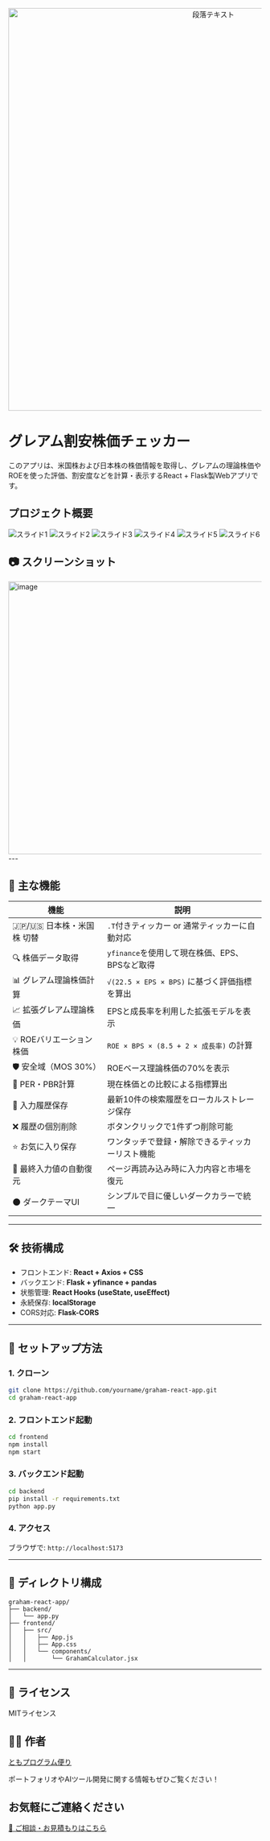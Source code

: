 <p align="center">
<img width="800" alt="段落テキスト" src="https://github.com/user-attachments/assets/e4d74697-b153-4838-9b6b-36f6fbf090f4" />
</p>

# グレアム割安株価チェッカー

このアプリは、米国株および日本株の株価情報を取得し、グレアムの理論株価やROEを使った評価、割安度などを計算・表示するReact + Flask製Webアプリです。

## プロジェクト概要
![スライド1](https://github.com/TomoProgrammingDayori/graham-react-app/blob/main/%E8%B3%87%E6%96%99/%E3%82%B0%E3%83%AC%E3%82%A2%E3%83%A0%E5%89%B2%E5%AE%89%E6%A0%AA%E4%BE%A1%E3%83%81%E3%82%A7%E3%83%83%E3%82%AB%E3%83%BC%20%E3%82%B9%E3%83%A9%E3%82%A4%E3%83%89/%E3%82%B9%E3%83%A9%E3%82%A4%E3%83%891.PNG)
![スライド2](https://github.com/TomoProgrammingDayori/graham-react-app/blob/main/%E8%B3%87%E6%96%99/%E3%82%B0%E3%83%AC%E3%82%A2%E3%83%A0%E5%89%B2%E5%AE%89%E6%A0%AA%E4%BE%A1%E3%83%81%E3%82%A7%E3%83%83%E3%82%AB%E3%83%BC%20%E3%82%B9%E3%83%A9%E3%82%A4%E3%83%89/%E3%82%B9%E3%83%A9%E3%82%A4%E3%83%892.PNG)
![スライド3](https://github.com/TomoProgrammingDayori/graham-react-app/blob/main/%E8%B3%87%E6%96%99/%E3%82%B0%E3%83%AC%E3%82%A2%E3%83%A0%E5%89%B2%E5%AE%89%E6%A0%AA%E4%BE%A1%E3%83%81%E3%82%A7%E3%83%83%E3%82%AB%E3%83%BC%20%E3%82%B9%E3%83%A9%E3%82%A4%E3%83%89/%E3%82%B9%E3%83%A9%E3%82%A4%E3%83%893.PNG)
![スライド4](https://github.com/TomoProgrammingDayori/graham-react-app/blob/main/%E8%B3%87%E6%96%99/%E3%82%B0%E3%83%AC%E3%82%A2%E3%83%A0%E5%89%B2%E5%AE%89%E6%A0%AA%E4%BE%A1%E3%83%81%E3%82%A7%E3%83%83%E3%82%AB%E3%83%BC%20%E3%82%B9%E3%83%A9%E3%82%A4%E3%83%89/%E3%82%B9%E3%83%A9%E3%82%A4%E3%83%894.PNG)
![スライド5](https://github.com/TomoProgrammingDayori/graham-react-app/blob/main/%E8%B3%87%E6%96%99/%E3%82%B0%E3%83%AC%E3%82%A2%E3%83%A0%E5%89%B2%E5%AE%89%E6%A0%AA%E4%BE%A1%E3%83%81%E3%82%A7%E3%83%83%E3%82%AB%E3%83%BC%20%E3%82%B9%E3%83%A9%E3%82%A4%E3%83%89/%E3%82%B9%E3%83%A9%E3%82%A4%E3%83%895.PNG)
![スライド6](https://github.com/TomoProgrammingDayori/graham-react-app/blob/main/%E8%B3%87%E6%96%99/%E3%82%B0%E3%83%AC%E3%82%A2%E3%83%A0%E5%89%B2%E5%AE%89%E6%A0%AA%E4%BE%A1%E3%83%81%E3%82%A7%E3%83%83%E3%82%AB%E3%83%BC%20%E3%82%B9%E3%83%A9%E3%82%A4%E3%83%89/%E3%82%B9%E3%83%A9%E3%82%A4%E3%83%896.PNG)


## 📷 スクリーンショット
<img width="898" height="542" alt="image" src="https://github.com/user-attachments/assets/dfa15014-44d4-4b33-887b-b2dc838aaf8a" />
---

## 🚀 主な機能

| 機能                     | 説明 |
|--------------------------|------|
| 🇯🇵/🇺🇸 日本株・米国株 切替 | `.T`付きティッカー or 通常ティッカーに自動対応 |
| 🔍 株価データ取得         | `yfinance`を使用して現在株価、EPS、BPSなど取得 |
| 📊 グレアム理論株価計算   | `√(22.5 × EPS × BPS)` に基づく評価指標を算出 |
| 📈 拡張グレアム理論株価   | EPSと成長率を利用した拡張モデルを表示 |
| 💡 ROEバリエーション株価 | `ROE × BPS × (8.5 + 2 × 成長率)` の計算 |
| 🛡 安全域（MOS 30%）     | ROEベース理論株価の70%を表示 |
| 🧮 PER・PBR計算          | 現在株価との比較による指標算出 |
| 💾 入力履歴保存          | 最新10件の検索履歴をローカルストレージ保存 |
| ❌ 履歴の個別削除         | ボタンクリックで1件ずつ削除可能 |
| ⭐️ お気に入り保存        | ワンタッチで登録・解除できるティッカーリスト機能 |
| 🔁 最終入力値の自動復元   | ページ再読み込み時に入力内容と市場を復元 |
| 🌑 ダークテーマUI        | シンプルで目に優しいダークカラーで統一 |

---

## 🛠 技術構成

- フロントエンド: **React + Axios + CSS**
- バックエンド: **Flask + yfinance + pandas**
- 状態管理: **React Hooks (useState, useEffect)**
- 永続保存: **localStorage**
- CORS対応: **Flask-CORS**

---

## 🔧 セットアップ方法

### 1. クローン

```bash
git clone https://github.com/yourname/graham-react-app.git
cd graham-react-app
````

### 2. フロントエンド起動

```bash
cd frontend
npm install
npm start
```

### 3. バックエンド起動

```bash
cd backend
pip install -r requirements.txt
python app.py
```

### 4. アクセス

ブラウザで:
`http://localhost:5173`

---

## 📂 ディレクトリ構成

```
graham-react-app/
├── backend/
│   └── app.py
├── frontend/
│   ├── src/
│   │   ├── App.js
│   │   ├── App.css
│   │   └── components/
│   │       └── GrahamCalculator.jsx
```

---

## 📜 ライセンス

MITライセンス

## 🧑‍💻 作者

[ともプログラム便り](https://github.com/TomoProgrammingDayori)

ポートフォリオやAIツール開発に関する情報もぜひご覧ください！


## お気軽にご連絡ください
[📩 ご相談・お見積もりはこちら](mailto:realmadrid71214591@gmail.com)

